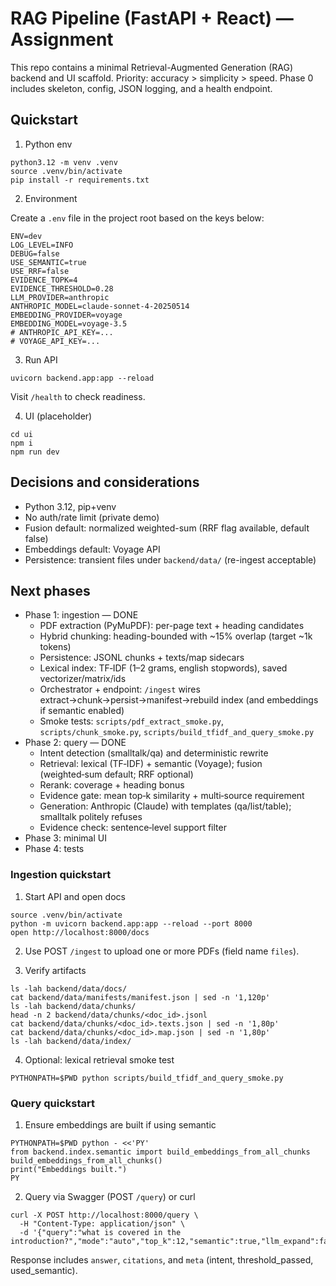 # RAG Pipeline (FastAPI + React) — Assignment

This repo contains a minimal Retrieval-Augmented Generation (RAG) backend and UI scaffold. Priority: accuracy > simplicity > speed. Phase 0 includes skeleton, config, JSON logging, and a health endpoint.

## Quickstart

1) Python env

```
python3.12 -m venv .venv
source .venv/bin/activate
pip install -r requirements.txt
```

2) Environment

Create a `.env` file in the project root based on the keys below:

```
ENV=dev
LOG_LEVEL=INFO
DEBUG=false
USE_SEMANTIC=true
USE_RRF=false
EVIDENCE_TOPK=4
EVIDENCE_THRESHOLD=0.28
LLM_PROVIDER=anthropic
ANTHROPIC_MODEL=claude-sonnet-4-20250514
EMBEDDING_PROVIDER=voyage
EMBEDDING_MODEL=voyage-3.5
# ANTHROPIC_API_KEY=...
# VOYAGE_API_KEY=...
```

3) Run API

```
uvicorn backend.app:app --reload
```

Visit `/health` to check readiness.

4) UI (placeholder)

```
cd ui
npm i
npm run dev
```

## Decisions and considerations
- Python 3.12, pip+venv
- No auth/rate limit (private demo)
- Fusion default: normalized weighted-sum (RRF flag available, default false)
- Embeddings default: Voyage API
- Persistence: transient files under `backend/data/` (re-ingest acceptable)

## Next phases
- Phase 1: ingestion — DONE
  - PDF extraction (PyMuPDF): per-page text + heading candidates
  - Hybrid chunking: heading-bounded with ~15% overlap (target ~1k tokens)
  - Persistence: JSONL chunks + texts/map sidecars
  - Lexical index: TF‑IDF (1–2 grams, english stopwords), saved vectorizer/matrix/ids
  - Orchestrator + endpoint: `/ingest` wires extract→chunk→persist→manifest→rebuild index (and embeddings if semantic enabled)
  - Smoke tests: `scripts/pdf_extract_smoke.py`, `scripts/chunk_smoke.py`, `scripts/build_tfidf_and_query_smoke.py`
- Phase 2: query — DONE
  - Intent detection (smalltalk/qa) and deterministic rewrite
  - Retrieval: lexical (TF‑IDF) + semantic (Voyage); fusion (weighted‑sum default; RRF optional)
  - Rerank: coverage + heading bonus
  - Evidence gate: mean top‑k similarity + multi‑source requirement
  - Generation: Anthropic (Claude) with templates (qa/list/table); smalltalk politely refuses
  - Evidence check: sentence‑level support filter
- Phase 3: minimal UI
- Phase 4: tests

### Ingestion quickstart

1) Start API and open docs
```
source .venv/bin/activate
python -m uvicorn backend.app:app --reload --port 8000
open http://localhost:8000/docs
```

2) Use POST `/ingest` to upload one or more PDFs (field name `files`).

3) Verify artifacts
```
ls -lah backend/data/docs/
cat backend/data/manifests/manifest.json | sed -n '1,120p'
ls -lah backend/data/chunks/
head -n 2 backend/data/chunks/<doc_id>.jsonl
cat backend/data/chunks/<doc_id>.texts.json | sed -n '1,80p'
cat backend/data/chunks/<doc_id>.map.json | sed -n '1,80p'
ls -lah backend/data/index/
```

4) Optional: lexical retrieval smoke test
```
PYTHONPATH=$PWD python scripts/build_tfidf_and_query_smoke.py
```

### Query quickstart

1) Ensure embeddings are built if using semantic
```
PYTHONPATH=$PWD python - <<'PY'
from backend.index.semantic import build_embeddings_from_all_chunks
build_embeddings_from_all_chunks()
print("Embeddings built.")
PY
```

2) Query via Swagger (POST `/query`) or curl
```
curl -X POST http://localhost:8000/query \
  -H "Content-Type: application/json" \
  -d '{"query":"what is covered in the introduction?","mode":"auto","top_k":12,"semantic":true,"llm_expand":false}'
```

Response includes `answer`, `citations`, and `meta` (intent, threshold_passed, used_semantic).
